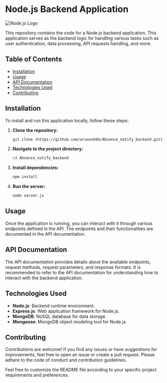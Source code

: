 # Node.js Backend Application

![Node.js Logo](https://upload.wikimedia.org/wikipedia/commons/thumb/d/d9/Node.js_logo.svg/220px-Node.js_logo.svg.png)

This repository contains the code for a Node.js backend application. This application serves as the backend logic for handling various tasks such as user authentication, data processing, API requests handling, and more.

## Table of Contents

- [Installation](#installation)
- [Usage](#usage)
- [API Documentation](#api-documentation)
- [Technologies Used](#technologies-used)
- [Contributing](#contributing)

## Installation

To install and run this application locally, follow these steps:

1. **Clone the repository:**
   ```bash
   git clone (https://github.com/arunesh04/Absence_notify_backend.git)
   ```

2. **Navigate to the project directory:**
   ```bash
   cd Absence_notify_backend
   ```

3. **Install dependencies:**
   ```bash
   npm install
   ```

4. **Run the server:**
   ```bash
   node server.js
   ```

## Usage

Once the application is running, you can interact with it through various endpoints defined in the API. The endpoints and their functionalities are documented in the API documentation.

## API Documentation

The API documentation provides details about the available endpoints, request methods, request parameters, and response formats. It is recommended to refer to the API documentation for understanding how to interact with the backend application.

## Technologies Used

- **Node.js**: Backend runtime environment.
- **Express.js**: Web application framework for Node.js.
- **MongoDB**: NoSQL database for data storage.
- **Mongoose**: MongoDB object modeling tool for Node.js.

## Contributing

Contributions are welcome! If you find any issues or have suggestions for improvements, feel free to open an issue or create a pull request. Please adhere to the code of conduct and contribution guidelines.

Feel free to customize the README file according to your specific project requirements and preferences.
